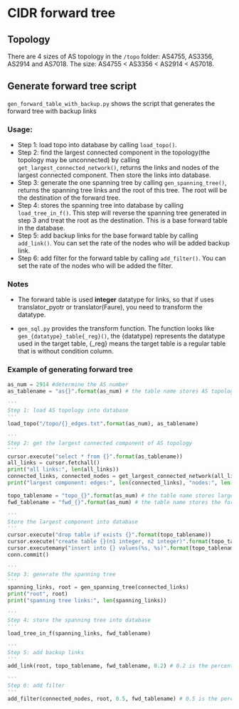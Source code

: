 # CIDR forward tree

## Topology

There are 4 sizes of AS topology in the `/topo` folder: AS4755, AS3356, AS2914 and AS7018. The size: AS4755 < AS3356 < AS2914 < AS7018.

## Generate forward tree script

`gen_forward_table_with_backup.py` shows the script that generates the forward tree with backup links

### Usage:

- Step 1: load topo into database by calling `load_topo()`.
- Step 2: find the largest connected component in the topology(the topology may be unconnected) by calling `get_largest_connected_network()`, returns the links and nodes of the largest connected component. Then store the links into database.
- Step 3: generate the one spanning tree by calling `gen_spanning_tree()`, returns the spanning tree links and the root of this tree. The root will be the destination of the forward tree.
- Step 4: stores the spanning tree into database by calling `load_tree_in_f()`. This step will reverse the spanning tree generated in step 3 and treat the root as the destination. This is a base forward table in the database.
- Step 5: add backup links for the base forward table by calling `add_link()`. You can set the rate of the nodes who will be added backup link.
- Step 6: add filter for the forward table by calling `add_filter()`. You can set the rate of the nodes who will be added the filter.

### Notes

- The forward table is used **integer** datatype for links, so that if uses translator_pyotr or translator(Faure), you need to transform the datatype.

- `gen_sql.py` provides the transform function. The function looks like `gen_{datatype}_table{_reg}()`, the {datatype} represents the datatype used in the target table, {_reg} means the target table is a regular table that is without condition column.

### Example of generating forward tree

```python
as_num = 2914 #determine the AS number
as_tablename = "as{}".format(as_num) # the table name stores AS topology

'''
Step 1: load AS topology into database
'''
load_topo("/topo/{}_edges.txt".format(as_num), as_tablename)

'''
Step 2: get the largest connected component of AS topology
'''
cursor.execute("select * from {}".format(as_tablename))
all_links = cursor.fetchall()
print("all links:", len(all_links))
connected_links, connected_nodes = get_largest_connected_network(all_links)
print("largest component: edges:", len(connected_links), "nodes:", len(connected_nodes))

topo_tablename = "topo_{}".format(as_num) # the table name stores largest connnected component topology
fwd_tablename = "fwd_{}".format(as_num) # the table name stores the forward tree

'''
Store the largest component into database
'''
cursor.execute("drop table if exists {}".format(topo_tablename))
cursor.execute("create table {}(n1 integer, n2 integer)".format(topo_tablename))
cursor.executemany("insert into {} values(%s, %s)".format(topo_tablename), connected_links)
conn.commit()

'''
Step 3: generate the spanning tree 
'''
spanning_links, root = gen_spanning_tree(connected_links)
print("root", root)
print("spanning tree links:", len(spanning_links))

'''
Step 4: store the spanning tree into database
'''
load_tree_in_f(spanning_links, fwd_tablename)

'''
Step 5: add backup links
'''
add_link(root, topo_tablename, fwd_tablename, 0.2) # 0.2 is the percentage of nodes to set up backup link

'''
Step 6: add filter
'''
add_filter(connected_nodes, root, 0.5, fwd_tablename) # 0.5 is the percentage of nodes to set up filter
```